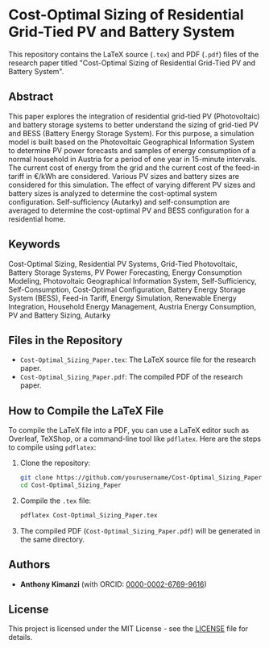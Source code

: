 
# Cost-Optimal Sizing of Residential Grid-Tied PV and Battery System

This repository contains the LaTeX source (`.tex`) and PDF (`.pdf`) files of the research paper titled "Cost-Optimal Sizing of Residential Grid-Tied PV and Battery System".

## Abstract

This paper explores the integration of residential grid-tied PV (Photovoltaic) and battery storage systems to better understand the sizing of grid-tied PV and BESS (Battery Energy Storage System). For this purpose, a simulation model is built based on the Photovoltaic Geographical Information System to determine PV power forecasts and samples of energy consumption of a normal household in Austria for a period of one year in 15-minute intervals. The current cost of energy from the grid and the current cost of the feed-in tariff in €/kWh are considered. Various PV sizes and battery sizes are considered for this simulation. The effect of varying different PV sizes and battery sizes is analyzed to determine the cost-optimal system configuration. Self-sufficiency (Autarky) and self-consumption are averaged to determine the cost-optimal PV and BESS configuration for a residential home.

## Keywords

Cost-Optimal Sizing, Residential PV Systems, Grid-Tied Photovoltaic, Battery Storage Systems, PV Power Forecasting, Energy Consumption Modeling, Photovoltaic Geographical Information System, Self-Sufficiency, Self-Consumption, Cost-Optimal Configuration, Battery Energy Storage System (BESS), Feed-in Tariff, Energy Simulation, Renewable Energy Integration, Household Energy Management, Austria Energy Consumption, PV and Battery Sizing, Autarky

## Files in the Repository

- `Cost-Optimal_Sizing_Paper.tex`: The LaTeX source file for the research paper.
- `Cost-Optimal_Sizing_Paper.pdf`: The compiled PDF of the research paper.

## How to Compile the LaTeX File

To compile the LaTeX file into a PDF, you can use a LaTeX editor such as Overleaf, TeXShop, or a command-line tool like `pdflatex`. Here are the steps to compile using `pdflatex`:

1. Clone the repository:
   ```sh
   git clone https://github.com/yourusername/Cost-Optimal_Sizing_Paper.git
   cd Cost-Optimal_Sizing_Paper
   ```

2. Compile the `.tex` file:
   ```sh
   pdflatex Cost-Optimal_Sizing_Paper.tex
   ```

3. The compiled PDF (`Cost-Optimal_Sizing_Paper.pdf`) will be generated in the same directory.

## Authors

- **Anthony Kimanzi** (with ORCID: [0000-0002-6769-9616](https://orcid.org/0000-0002-6769-9616))

## License

This project is licensed under the MIT License - see the [LICENSE](LICENSE) file for details.

